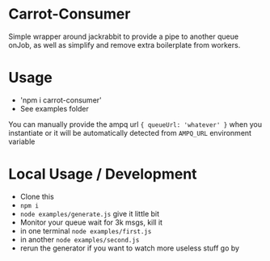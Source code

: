 Carrot-Consumer
=======

Simple wrapper around jackrabbit to provide a pipe to another queue onJob, as well as simplify and remove extra boilerplate from workers.

Usage
=====

* 'npm i carrot-consumer'
* See examples folder

You can manually provide the ampq url `{ queueUrl: 'whatever' }` when you instantiate or it will be automatically detected from `AMPQ_URL` environment variable

Local Usage / Development
====

* Clone this
* `npm i`
* `node examples/generate.js` give it little bit
*  Monitor your queue wait for 3k msgs, kill it
* in one terminal `node examples/first.js`
* in another `node examples/second.js`
* rerun the generator if you want to watch more useless stuff go by
